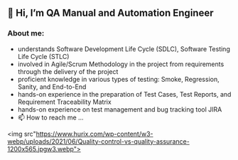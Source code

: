 ## 👋 Hi, I’m QA Manual and Automation Engineer

###        About me:
- understands Software Development Life Cycle (SDLC), Software Testing Life Cycle (STLC)
- involved in Agile/Scrum Methodology in the project from requirements through the delivery of the project
- proficient knowledge in various types of testing: Smoke, Regression, Sanity, and End-to-End
- hands-on experience in the preparation of Test Cases, Test Reports, and Requirement Traceability Matrix
- hands-on experience on test management and bug tracking tool JIRA
- 📫 How to reach me ...

<img src"https://www.hurix.com/wp-content/w3-webp/uploads/2021/06/Quality-control-vs-quality-assurance-1200x565.jpgw3.webp">

<!---
JuliaEvsukov/JuliaEvsukov is a ✨ special ✨ repository because its `README.md` (this file) appears on your GitHub profile.
You can click the Preview link to take a look at your changes.
--->

